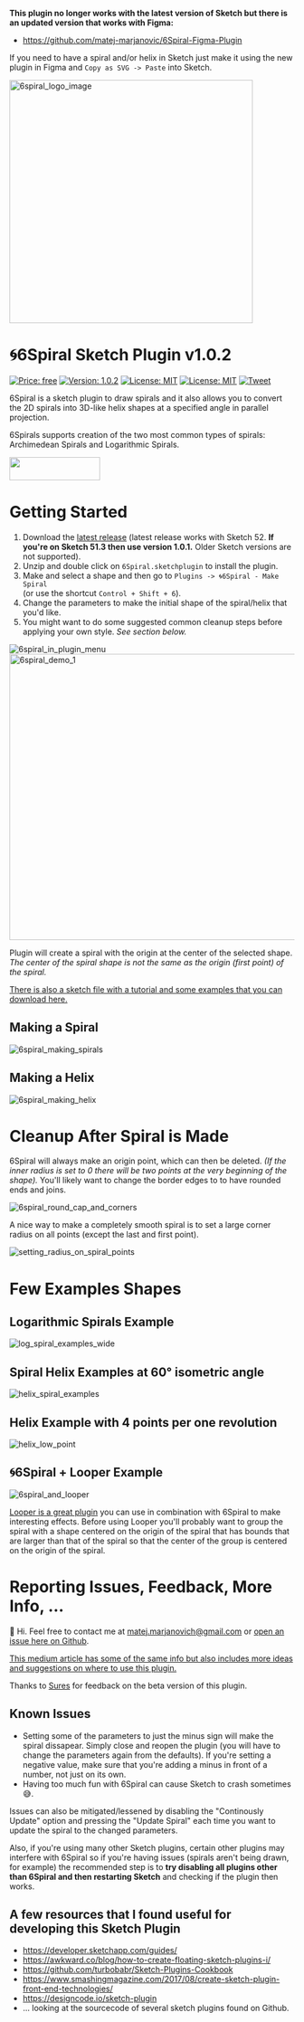 **This plugin no longer works with the latest version of Sketch but there is an updated version that works with Figma:**
- https://github.com/matej-marjanovic/6Spiral-Figma-Plugin

If you need to have a spiral and/or helix in Sketch just make it using the new plugin in Figma and `Copy as SVG -> Paste` into Sketch.

<img src="https://user-images.githubusercontent.com/2822227/46310803-307acd80-c575-11e8-9015-cb1a066849ea.jpeg" alt="6spiral_logo_image" width="430" height="">

# 🌀6Spiral Sketch Plugin v1.0.2

[![Price: free](https://img.shields.io/badge/price-FREE-0098f7.svg)](https://github.com/matej-marjanovic/6Spiral-Sketch-Plugin/blob/master/LICENSE.txt)
[![Version: 1.0.2](https://img.shields.io/badge/version-1.0.2_-green.svg)](https://github.com/matej-marjanovic/6Spiral-Sketch-Plugin/releases)
[![License: MIT](https://img.shields.io/badge/license-MIT-blue.svg)](https://github.com/matej-marjanovic/6Spiral-Sketch-Plugin/blob/master/LICENSE.txt)
[![License: MIT](https://img.shields.io/badge/works_with-Sketch_52-blue.svg)](https://www.sketchapp.com/updates/)
[![Tweet](https://img.shields.io/twitter/url/http/shields.io.svg?style=social)](https://twitter.com/intent/tweet?text=Make%20great%20looking%20spiral%20and%20helix%20shapes%20in%20Sketch&url=https://github.com/matej-marjanovic/6Spiral-Sketch-Plugin&hashtags=design,sketch,sketchapp,uiux)

6Spiral is a sketch plugin to draw spirals and it also allows you to convert the 2D spirals into 3D-like helix shapes at a specified angle in parallel projection.

6Spirals supports creation of the two most common types of spirals: Archimedean Spirals and Logarithmic Spirals. 

<a href="http://bit.ly/SketchRunnerWebsite">
  <img width="160" height="41" src="http://sketchrunner.com/img/badge_blue.png" >
</a>
 

# Getting Started

1. Download the [latest release](https://github.com/matej-marjanovic/6Spiral-Sketch-Plugin/releases) (latest release works with Sketch 52. **If you're on Sketch 51.3 then use version 1.0.1.** Older Sketch versions are not supported).
2.  Unzip and double click on `6Spiral.sketchplugin` to install the plugin.
3. Make and select a shape and then go to `Plugins -> 🌀6Spiral - Make Spiral`  
(or use the shortcut `Control + Shift + 6`). 
4. Change the parameters to make the initial shape of the spiral/helix that you'd like.
5. You might want to do some suggested common cleanup steps before applying your own style. *See section below.*

![6spiral_in_plugin_menu](https://user-images.githubusercontent.com/2822227/45353465-b5bf2380-b56f-11e8-904a-5107077eedf8.png)
<img width="506" alt="6spiral_demo_1" src="https://user-images.githubusercontent.com/2822227/45353519-dd15f080-b56f-11e8-91e1-05ce76b5ff1a.png">

Plugin will create a spiral with the origin at the center of the selected shape.
*The center of the spiral shape is not the same as the origin (first point) of the spiral.*


[There is also a sketch file with a tutorial and some examples that you can download here.](https://github.com/matej-marjanovic/6Spiral-Tutorial-Example-Sketch-File/raw/master/6Spiral%20Examples%20and%20Tutorial.sketch)

## Making a Spiral
![6spiral_making_spirals](https://user-images.githubusercontent.com/2822227/45357080-13586d80-b57a-11e8-851c-8366dbbc45b5.gif)

## Making a Helix
![6spiral_making_helix](https://user-images.githubusercontent.com/2822227/45357902-a5617580-b57c-11e8-9050-9b617be0d2c8.gif)

# Cleanup After Spiral is Made
6Spiral will always make an origin point, which can then be deleted.
*(If the inner radius is set to 0 there will be two points at the very beginning of the shape).* 
You'll likely want to change the border edges to to have rounded ends and joins.

![6spiral_round_cap_and_corners](https://user-images.githubusercontent.com/2822227/45471004-8c73d400-b6e4-11e8-9c24-87b08db8e407.png)

A nice way to make a completely smooth spiral is to set a large corner radius on all points (except the last and first point).

![setting_radius_on_spiral_points](https://user-images.githubusercontent.com/2822227/45354068-a214bc80-b571-11e8-80fe-f39d50c222d0.gif)

# Few Examples Shapes

## Logarithmic Spirals Example
![log_spiral_examples_wide](https://user-images.githubusercontent.com/2822227/45360143-89150700-b583-11e8-9fda-bfed87f18dfb.png)

## Spiral Helix Examples at 60° isometric angle
![helix_spiral_examples](https://user-images.githubusercontent.com/2822227/45360142-89150700-b583-11e8-912b-6972eb293bd7.png)


## Helix Example with 4 points per one revolution
![helix_low_point](https://user-images.githubusercontent.com/2822227/45360141-89150700-b583-11e8-93eb-fb01493b578d.png)

## 🌀6Spiral + Looper Example
![6spiral_and_looper](https://user-images.githubusercontent.com/2822227/45360140-89150700-b583-11e8-86fd-408fae35aa6c.png)

[Looper is a great plugin](http://sureskumar.com/looper/) you can use in combination with 6Spiral to make interesting effects. Before using Looper you'll probably want to group the spiral with a shape centered on the origin of the spiral that has bounds that are larger than that of the spiral so that the center of the group is centered on the origin of the spiral.

# Reporting Issues, Feedback, More Info, ... 
👋 Hi. Feel free to contact me at matej.marjanovich@gmail.com or [open an issue here on Github](https://github.com/matej-marjanovic/6Spiral-Sketch-Plugin/issues).

[This medium article has some of the same info but also includes more ideas and suggestions on where to use this plugin.](https://medium.com/@matejmarjanovic/4a921c13f5ef)

Thanks to [Sures](https://github.com/sureskumar/) for feedback on the beta version of this plugin.

## Known Issues

- Setting some of the parameters to just the minus sign will make the spiral dissapear. Simply close and reopen the plugin (you will have to change the parameters again from the defaults). If you're setting a negative value, make sure that you're adding a minus in front of a number, not just on its own.
- Having too much fun with 6Spiral can cause Sketch to crash sometimes 😅.

Issues can also be mitigated/lessened by disabling the "Continously Update" option and pressing the "Update Spiral" each time you want to update the spiral to the changed parameters.

Also, if you're using many other Sketch plugins, certain other plugins may interfere with 6Spiral so if you're having issues (spirals aren't being drawn, for example) the recommended step is to **try disabling all plugins other than 6Spiral and then restarting Sketch** and checking if the plugin then works.

## A few resources that I found useful for developing this Sketch Plugin
- https://developer.sketchapp.com/guides/
- https://awkward.co/blog/how-to-create-floating-sketch-plugins-i/
- https://github.com/turbobabr/Sketch-Plugins-Cookbook
- https://www.smashingmagazine.com/2017/08/create-sketch-plugin-front-end-technologies/
- https://designcode.io/sketch-plugin
- ... looking at the sourcecode of several sketch plugins found on Github.
